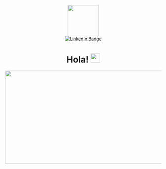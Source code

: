 <div id="header" align="center">
  <img src="https://ca.slack-edge.com/TFKCHANQG-U04HNNAU1LN-5f4ae6b99e4e-48" width="100"/>
  <div id="badges">
    <a href="">
      <img src="https://www.linkedin.com/in/lucadanielcanas?style=for-the-badge&logo=linkedin&logoColor=white" alt="LinkedIn Badge"/>
    </a>
  </div>
  <img src="https://komarev.com/ghpvc/?username=lucadotnet7&style=flat-square&color=blue" alt=""/>
  <h1>
    Hola!
    <img src="https://media.giphy.com/media/hvRJCLFzcasrR4ia7z/giphy.gif" width="30px"/>
  </h1>
</div>
<div align="center">
  <img src="https://media.giphy.com/media/dWesBcTLavkZuG35MI/giphy.gif" width="600" height="300"/>
</div>
